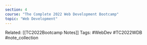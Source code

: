 ```yaml
---
section: 4
course: "The Complete 2022 Web Development Bootcamp"
topic: "Web Development"
---
```




Related: [[TC2022Bootcamp Notes]]
Tags: #WebDev #TC2022WDB #note_collection
